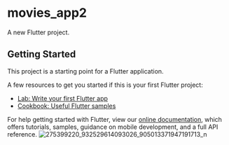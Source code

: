 # movies_app2

A new Flutter project.

## Getting Started

This project is a starting point for a Flutter application.

A few resources to get you started if this is your first Flutter project:

- [Lab: Write your first Flutter app](https://flutter.dev/docs/get-started/codelab)
- [Cookbook: Useful Flutter samples](https://flutter.dev/docs/cookbook)

For help getting started with Flutter, view our
[online documentation](https://flutter.dev/docs), which offers tutorials,
samples, guidance on mobile development, and a full API reference.
![275399220_932529614093026_905013371947191713_n](https://user-images.githubusercontent.com/58214021/157976737-215e72ed-c679-4a39-aa39-44b20133ccb8.png)

